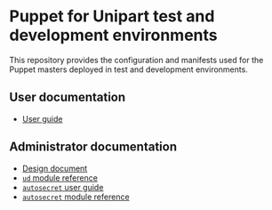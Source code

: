 # Puppet for Unipart test and development environments

This repository provides the configuration and manifests used for the
Puppet masters deployed in test and development environments.

## User documentation

* [User guide](site/ud/README.md)

## Administrator documentation

* [Design document](site/ud/PUPPET.md)
* [`ud` module reference](site/ud/REFERENCE.md)
* [`autosecret` user guide](site/autosecret/README.md)
* [`autosecret` module reference](site/autosecret/REFERENCE.md)
